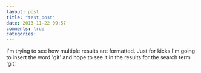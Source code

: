 ```yaml
---
layout: post
title: "test_post"
date: 2013-11-22 09:57
comments: true
categories: 
---
```

I'm trying to see how multiple results are formatted. Just for kicks I'm going
to insert the word 'git' and hope to see it in the results for the search term
'git'.
